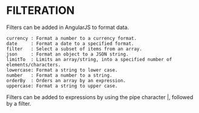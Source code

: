 # FILTERATION

Filters can be added in AngularJS to format data.

    currency : Format a number to a currency format.
    date     : Format a date to a specified format.
    filter   : Select a subset of items from an array.
    json     : Format an object to a JSON string.
    limitTo  : Limits an array/string, into a specified number of elements/characters.
    lowercase: Format a string to lower case.
    number   : Format a number to a string.
    orderBy  : Orders an array by an expression.
    uppercase: Format a string to upper case.

Filters can be added to expressions by using the pipe character |, followed by a filter.
